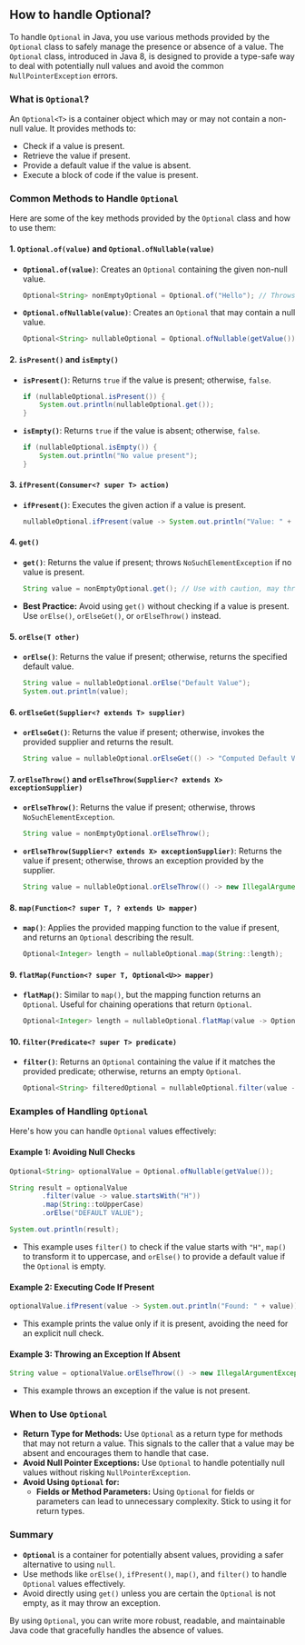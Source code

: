 ## How to handle Optional?

To handle `Optional` in Java, you use various methods provided by the `Optional` class to safely manage the presence or absence of a value. The `Optional` class, introduced in Java 8, is designed to provide a type-safe way to deal with potentially null values and avoid the common `NullPointerException` errors.

### What is `Optional`?

An `Optional<T>` is a container object which may or may not contain a non-null value. It provides methods to:
- Check if a value is present.
- Retrieve the value if present.
- Provide a default value if the value is absent.
- Execute a block of code if the value is present.

### Common Methods to Handle `Optional`

Here are some of the key methods provided by the `Optional` class and how to use them:

#### 1. **`Optional.of(value)` and `Optional.ofNullable(value)`**

- **`Optional.of(value)`**: Creates an `Optional` containing the given non-null value.
  ```java
  Optional<String> nonEmptyOptional = Optional.of("Hello"); // Throws NullPointerException if null
  ```

- **`Optional.ofNullable(value)`**: Creates an `Optional` that may contain a null value.
  ```java
  Optional<String> nullableOptional = Optional.ofNullable(getValue()); // Allows null values
  ```

#### 2. **`isPresent()` and `isEmpty()`**

- **`isPresent()`**: Returns `true` if the value is present; otherwise, `false`.
  ```java
  if (nullableOptional.isPresent()) {
      System.out.println(nullableOptional.get());
  }
  ```

- **`isEmpty()`**: Returns `true` if the value is absent; otherwise, `false`.
  ```java
  if (nullableOptional.isEmpty()) {
      System.out.println("No value present");
  }
  ```

#### 3. **`ifPresent(Consumer<? super T> action)`**

- **`ifPresent()`**: Executes the given action if a value is present.
  ```java
  nullableOptional.ifPresent(value -> System.out.println("Value: " + value));
  ```

#### 4. **`get()`**

- **`get()`**: Returns the value if present; throws `NoSuchElementException` if no value is present.
  ```java
  String value = nonEmptyOptional.get(); // Use with caution, may throw exception if value is absent
  ```

- **Best Practice:** Avoid using `get()` without checking if a value is present. Use `orElse()`, `orElseGet()`, or `orElseThrow()` instead.

#### 5. **`orElse(T other)`**

- **`orElse()`**: Returns the value if present; otherwise, returns the specified default value.
  ```java
  String value = nullableOptional.orElse("Default Value");
  System.out.println(value);
  ```

#### 6. **`orElseGet(Supplier<? extends T> supplier)`**

- **`orElseGet()`**: Returns the value if present; otherwise, invokes the provided supplier and returns the result.
  ```java
  String value = nullableOptional.orElseGet(() -> "Computed Default Value");
  ```

#### 7. **`orElseThrow()` and `orElseThrow(Supplier<? extends X> exceptionSupplier)`**

- **`orElseThrow()`**: Returns the value if present; otherwise, throws `NoSuchElementException`.
  ```java
  String value = nonEmptyOptional.orElseThrow();
  ```

- **`orElseThrow(Supplier<? extends X> exceptionSupplier)`**: Returns the value if present; otherwise, throws an exception provided by the supplier.
  ```java
  String value = nullableOptional.orElseThrow(() -> new IllegalArgumentException("No value present"));
  ```

#### 8. **`map(Function<? super T, ? extends U> mapper)`**

- **`map()`**: Applies the provided mapping function to the value if present, and returns an `Optional` describing the result.
  ```java
  Optional<Integer> length = nullableOptional.map(String::length);
  ```

#### 9. **`flatMap(Function<? super T, Optional<U>> mapper)`**

- **`flatMap()`**: Similar to `map()`, but the mapping function returns an `Optional`. Useful for chaining operations that return `Optional`.
  ```java
  Optional<Integer> length = nullableOptional.flatMap(value -> Optional.of(value.length()));
  ```

#### 10. **`filter(Predicate<? super T> predicate)`**

- **`filter()`**: Returns an `Optional` containing the value if it matches the provided predicate; otherwise, returns an empty `Optional`.
  ```java
  Optional<String> filteredOptional = nullableOptional.filter(value -> value.startsWith("H"));
  ```

### Examples of Handling `Optional`

Here's how you can handle `Optional` values effectively:

#### Example 1: Avoiding Null Checks

```java
Optional<String> optionalValue = Optional.ofNullable(getValue());

String result = optionalValue
        .filter(value -> value.startsWith("H"))
        .map(String::toUpperCase)
        .orElse("DEFAULT VALUE");

System.out.println(result);
```

- This example uses `filter()` to check if the value starts with `"H"`, `map()` to transform it to uppercase, and `orElse()` to provide a default value if the `Optional` is empty.

#### Example 2: Executing Code If Present

```java
optionalValue.ifPresent(value -> System.out.println("Found: " + value));
```

- This example prints the value only if it is present, avoiding the need for an explicit null check.

#### Example 3: Throwing an Exception If Absent

```java
String value = optionalValue.orElseThrow(() -> new IllegalArgumentException("No value present"));
```

- This example throws an exception if the value is not present.

### When to Use `Optional`

- **Return Type for Methods:** Use `Optional` as a return type for methods that may not return a value. This signals to the caller that a value may be absent and encourages them to handle that case.
- **Avoid Null Pointer Exceptions:** Use `Optional` to handle potentially null values without risking `NullPointerException`.
- **Avoid Using `Optional` for:**
  - **Fields or Method Parameters:** Using `Optional` for fields or parameters can lead to unnecessary complexity. Stick to using it for return types.

### Summary

- **`Optional`** is a container for potentially absent values, providing a safer alternative to using `null`.
- Use methods like `orElse()`, `ifPresent()`, `map()`, and `filter()` to handle `Optional` values effectively.
- Avoid directly using `get()` unless you are certain the `Optional` is not empty, as it may throw an exception.

By using `Optional`, you can write more robust, readable, and maintainable Java code that gracefully handles the absence of values.